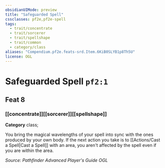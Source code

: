 ```yaml
---
obsidianUIMode: preview
title: "Safeguarded Spell"
cssclasses: pf2e,pf2e-spell
tags:
  - trait/concentrate
  - trait/sorcerer
  - trait/spellshape
  - trait/common
  - category/class
aliases: "Compendium.pf2e.feats-srd.Item.6KiB0SLYB1p8Th5U"
license: OGL
---
```

# Safeguarded Spell `pf2:1`
## Feat 8
### [[concentrate]][[sorcerer]][[spellshape]]

**Category** class; 




You bring the magical wavelengths of your spell into sync with the ones produced by your own body. If the next action you take is to [[Actions/Cast a Spell|Cast a Spell]] with an area, you aren't affected by the spell even if you are within the area.

*Source: Pathfinder Advanced Player's Guide*
*OGL*